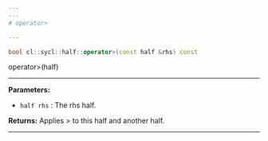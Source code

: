 ```yaml
---
---
# operator>

---
```


```cpp
bool cl::sycl::half::operator>(const half &rhs) const
```


operator>(half) 


---
**Parameters:**

 - `half rhs`
: The rhs half. 

**Returns:** Applies > to this half and another half. 

---
